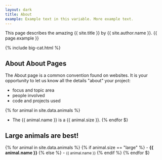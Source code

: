 ```yaml
---
layout: dark
title: About
example: Example text in this variable. More example text.
---
```


This page describes the amazing {{ site.title }} by {{ site.author.name }}.
{{ page.example }}

{% include big-cat.html %}

## About About Pages

The About page is a common convention found on websites.
It is your opportunity to let us know all the details "about" your project:

- focus and topic area
- people involved
- code and projects used

{% for animal in site.data.animals %}
- The {{ animal.name }} is a {{ animal.size }}.
{% endfor $}

## Large animals are best!

{% for animal in site.data.animals %}
{% if animal.size == "large" %} - <strong style="color: {{ animal.colour }};">{{ animal.name }}</strong>
{% else %} - <small>{{ animal.name }}</small>
{% endif %}
{% endfor $}
